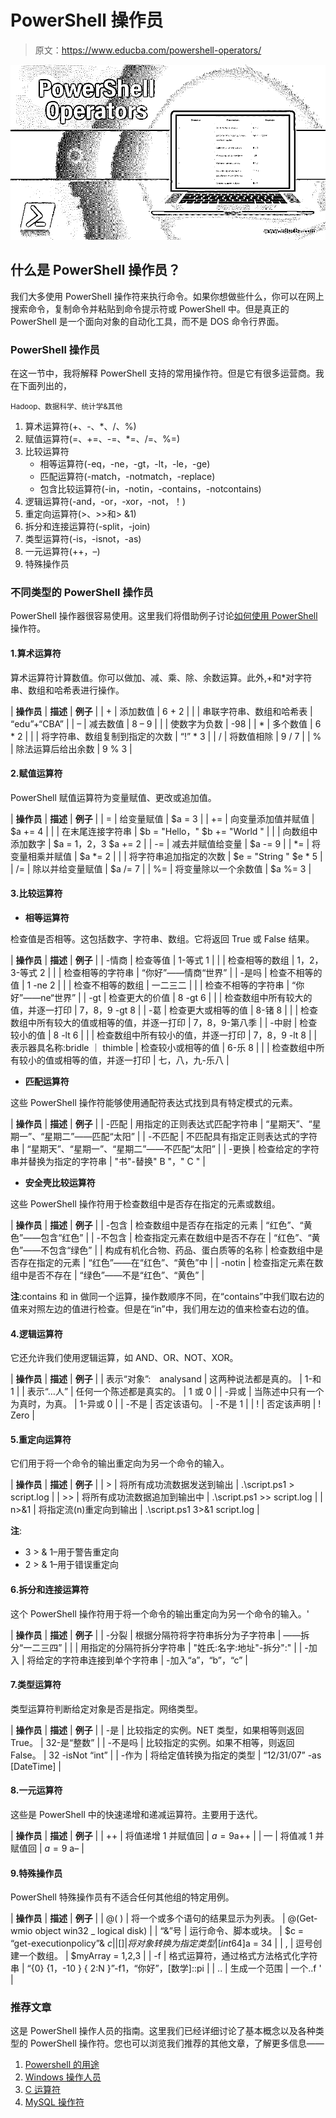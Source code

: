 # PowerShell 操作员

> 原文：<https://www.educba.com/powershell-operators/>

![PowerShell Operators](img/a40942420f40a2948b63caf9347627f8.png)



## 什么是 PowerShell 操作员？

我们大多使用 PowerShell 操作符来执行命令。如果你想做些什么，你可以在网上搜索命令，复制命令并粘贴到命令提示符或 PowerShell 中。但是真正的 PowerShell 是一个面向对象的自动化工具，而不是 DOS 命令行界面。

### PowerShell 操作员

在这一节中，我将解释 PowerShell 支持的常用操作符。但是它有很多运营商。我在下面列出的，

<small>Hadoop、数据科学、统计学&其他</small>

1.  算术运算符(+、-、*、/、%)
2.  赋值运算符(=、+=、-=、*=、/=、%=)
3.  比较运算符
    *   相等运算符(-eq，-ne，-gt，-lt，-le，-ge)
    *   匹配运算符(-match，-notmatch，-replace)
    *   包含比较运算符(-in，-notin，-contains，-notcontains)
4.  逻辑运算符(-and，-or，-xor，-not，！)
5.  重定向运算符(>、>>和> &1)
6.  拆分和连接运算符(-split，-join)
7.  类型运算符(-is，-isnot，-as)
8.  一元运算符(++，–)
9.  特殊操作员

### 不同类型的 PowerShell 操作员

PowerShell 操作器很容易使用。这里我们将借助例子讨论[如何使用 PowerShell](https://www.educba.com/how-to-use-powershell/) 操作符。

#### 1.算术运算符

算术运算符计算数值。你可以做加、减、乘、除、余数运算。此外,+和*对字符串、数组和哈希表进行操作。

| **操作员** | **描述** | **例子** |
| + | 添加数值 | 6 + 2 |
|  | 串联字符串、数组和哈希表 | “edu”+“CBA” |
| – | 减去数值 | 8 – 9 |
|  | 使数字为负数 | -98 |
| * | 多个数值 | 6 * 2 |
|  | 将字符串、数组复制到指定的次数 | “!” * 3 |
| / | 将数值相除 | 9 / 7 |
| % | 除法运算后给出余数 | 9 % 3 |

#### 2.赋值运算符

PowerShell 赋值运算符为变量赋值、更改或追加值。

| **操作员** | **描述** | **例子** |
| = | 给变量赋值 | $a = 3 |
| += | 向变量添加值并赋值 | $a += 4 |
|  | 在末尾连接字符串 | $b = "Hello，"
$b += "World " |
|  | 向数组中添加数字 | $a = 1，2，3
$a += 2 |
| -= | 减去并赋值给变量 | $a -= 9 |
| *= | 将变量相乘并赋值 | $a *= 2 |
|  | 将字符串追加指定的次数 | $e = "String "
$e * 5 |
| /= | 除以并给变量赋值 | $a /= 7 |
| %= | 将变量除以一个余数值 | $a %= 3 |

#### 3.比较运算符

*   **相等运算符**

检查值是否相等。这包括数字、字符串、数组。它将返回 True 或 False 结果。

| **操作员** | **描述** | **例子** |
| -情商 | 检查等值 | 1-等式 1 |
|  | 检查相等的数组 | 1，2，3-等式 2 |
|  | 检查相等的字符串 | “你好”——情商“世界” |
| -是吗 | 检查不相等的值 | 1 -ne 2 |
|  | 检查不相等的数组 | 一二三二 |
|  | 检查不相等的字符串 | “你好”——ne“世界” |
| -gt | 检查更大的价值 | 8 -gt 6 |
|  | 检查数组中所有较大的值，并逐一打印 | 7，8，9 -gt 8 |
| -葛 | 检查更大或相等的值 | 8-锗 8 |
|  | 检查数组中所有较大的值或相等的值，并逐一打印 | 7，8，9-第八季 |
| -中尉 | 检查较小的值 | 8 -lt 6 |
|  | 检查数组中所有较小的值，并逐一打印 | 7，8，9 -lt 8 |
| 表示器具名称:bridle ｜ thimble | 检查较小或相等的值 | 6-乐 8 |
|  | 检查数组中所有较小的值或相等的值，并逐一打印 | 七，八，九-乐八 |

*   **匹配运算符**

这些 PowerShell 操作符能够使用通配符表达式找到具有特定模式的元素。

| **操作员** | **描述** | **例子** |
| -匹配 | 用指定的正则表达式匹配字符串 | “星期天”、“星期一”、“星期二”——匹配“太阳” |
| -不匹配 | 不匹配具有指定正则表达式的字符串 | “星期天”、“星期一”、“星期二”——不匹配“太阳” |
| -更换 | 检查给定的字符串并替换为指定的字符串 | "书"-替换" B "，" C " |

*   **安全壳比较运算符**

这些 PowerShell 操作符用于检查数组中是否存在指定的元素或数组。

| **操作员** | **描述** | **例子** |
| -包含 | 检查数组中是否存在指定的元素 | “红色”、“黄色”——包含“红色” |
| -不包含 | 检查指定元素在数组中是否不存在 | “红色”、“黄色”——不包含“绿色” |
| 构成有机化合物、药品、蛋白质等的名称 | 检查数组中是否存在指定的元素 | “红色”——在“红色”、“黄色”中 |
| -notin | 检查指定元素在数组中是否不存在 | “绿色”——不是“红色”、“黄色” |

**注**:contains 和 in 做同一个运算，操作数顺序不同，在“contains”中我们取右边的值来对照左边的值进行检查。但是在“in”中，我们用左边的值来检查右边的值。

#### 4.逻辑运算符

它还允许我们使用逻辑运算，如 AND、OR、NOT、XOR。

| **操作员** | **描述** | **例子** |
| 表示“对象”:　analysand | 这两种说法都是真的。 | 1-和 1 |
| 表示“…人” | 任何一个陈述都是真实的。 | 1 或 0 |
| -异或 | 当陈述中只有一个为真时，为真。 | 1-异或 0 |
| -不是 | 否定该语句。 | -不是 1 |
| ! | 否定该声明 | ! Zero |

#### 5.重定向运算符

它们用于将一个命令的输出重定向为另一个命令的输入。

| **操作员** | **描述** | **例子** |
| > | 将所有成功流数据发送到输出 | .\script.ps1 > script.log |
| >> | 将所有成功流数据追加到输出中 | .\script.ps1 >> script.log |
| n>&1 | 将指定流(n)重定向到输出 | .\script.ps1 3>&1 script.log |

**注**:

*   3 > & 1–用于警告重定向
*   2 > & 1–用于错误重定向

#### 6.拆分和连接运算符

这个 PowerShell 操作符用于将一个命令的输出重定向为另一个命令的输入。'

| **操作员** | **描述** | **例子** |
| -分裂 | 根据分隔符将字符串拆分为子字符串 | ——拆分“一二三四” |
|  | 用指定的分隔符拆分字符串 | "姓氏:名字:地址"-拆分":" |
| -加入 | 将给定的字符串连接到单个字符串 | -加入“a”，“b”，“c” |

#### 7.类型运算符

类型运算符判断给定对象是否是指定。网络类型。

| **操作员** | **描述** | **例子** |
| -是 | 比较指定的实例。NET 类型，如果相等则返回 True。 | 32-是“整数” |
| -不是吗 | 比较指定的实例。如果不相等，则返回 False。 | 32 -isNot “int” |
| -作为 | 将给定值转换为指定的类型 | “12/31/07” -as [DateTime] |

#### 8.一元运算符

这些是 PowerShell 中的快速递增和递减运算符。主要用于迭代。

| **操作员** | **描述** | **例子** |
| ++ | 将值递增 1 并赋值回 | $a = 9$a++ |
| — | 将值减 1 并赋值回 | $a = 9$ a– |

#### 9.特殊操作员

PowerShell 特殊操作员有不适合任何其他组的特定用例。

| **操作员** | **描述** | **例子** |
| @( ) | 将一个或多个语句的结果显示为列表。 | @(Get-wmio object win32 _ logical disk) |
| “&”号 | 运行命令、脚本或块。 | $c = “get-executionpolicy”& $c |
| [ ] | 将对象转换为指定类型 | [int64]$a = 34 |
| , | 逗号创建一个数组。 | $myArray = 1,2,3 |
| -f | 格式运算符，通过格式方法格式化字符串 | “{0} {1，-10 } { 2:N }”-f1，“你好”，[数学]::pi |
| .. | 生成一个范围 | 一个..f ' |

### 推荐文章

这是 PowerShell 操作人员的指南。这里我们已经详细讨论了基本概念以及各种类型的 PowerShell 操作符。您也可以浏览我们推荐的其他文章，了解更多信息——

1.  [Powershell 的用途](https://www.educba.com/uses-of-powershell/)
2.  [Windows 操作人员](https://www.educba.com/windows-operators/)
3.  [C 运算符](https://www.educba.com/c-operators/)
4.  [MySQL 操作符](https://www.educba.com/mysql-operators/)





